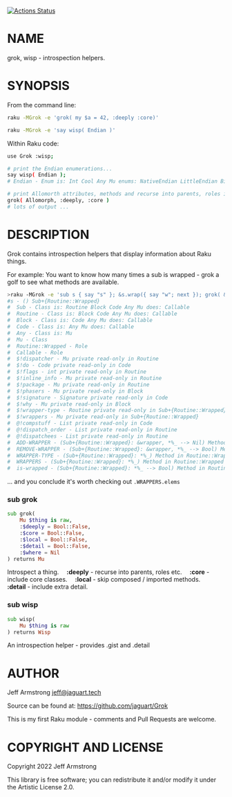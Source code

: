 [![Actions Status](https://github.com/jaguart/Grok/actions/workflows/test.yml/badge.svg)](https://github.com/jaguart/Grok/actions)

NAME
====

grok, wisp - introspection helpers.

SYNOPSIS
========

From the command line:

```bash
raku -MGrok -e 'grok( my $a = 42, :deeply :core)'

raku -MGrok -e 'say wisp( Endian )'
```

Within Raku code:

```bash
use Grok :wisp;

# print the Endian enumerations...
say wisp( Endian );
# Endian - Enum is: Int Cool Any Mu enums: NativeEndian LittleEndian BigEndian

# print Allomorth attributes, methods and recurse into parents, roles including ::CORE types
grok( Allomorph, :deeply, :core )
# lots of output ...
```

DESCRIPTION
===========

Grok contains introspection helpers that display information about Raku things.

For example: You want to know how many times a sub is wrapped - grok a golf to see what methods are available.

```bash
>raku -MGrok -e 'sub s { say "s" }; &s.wrap({ say "w"; next }); grok( &s );'
#s - () Sub+{Routine::Wrapped}
#  Sub - Class is: Routine Block Code Any Mu does: Callable
#  Routine - Class is: Block Code Any Mu does: Callable
#  Block - Class is: Code Any Mu does: Callable
#  Code - Class is: Any Mu does: Callable
#  Any - Class is: Mu
#  Mu - Class
#  Routine::Wrapped - Role
#  Callable - Role
#  $!dispatcher - Mu private read-only in Routine
#  $!do - Code private read-only in Code
#  $!flags - int private read-only in Routine
#  $!inline_info - Mu private read-only in Routine
#  $!package - Mu private read-only in Routine
#  $!phasers - Mu private read-only in Block
#  $!signature - Signature private read-only in Code
#  $!why - Mu private read-only in Block
#  $!wrapper-type - Routine private read-only in Sub+{Routine::Wrapped}
#  $!wrappers - Mu private read-only in Sub+{Routine::Wrapped}
#  @!compstuff - List private read-only in Code
#  @!dispatch_order - List private read-only in Routine
#  @!dispatchees - List private read-only in Routine
#  ADD-WRAPPER - (Sub+{Routine::Wrapped}: &wrapper, *%_ --> Nil) Method in Routine::Wrapped
#  REMOVE-WRAPPER - (Sub+{Routine::Wrapped}: &wrapper, *%_ --> Bool) Method in Routine::Wrapped
#  WRAPPER-TYPE - (Sub+{Routine::Wrapped}: *%_) Method in Routine::Wrapped
#  WRAPPERS - (Sub+{Routine::Wrapped}: *%_) Method in Routine::Wrapped
#  is-wrapped - (Sub+{Routine::Wrapped}: *%_ --> Bool) Method in Routine::Wrapped
```

... and you conclude it's worth checking out `.WRAPPERS.elems`

### sub grok

```raku
sub grok(
    Mu $thing is raw,
    :$deeply = Bool::False,
    :$core = Bool::False,
    :$local = Bool::False,
    :$detail = Bool::False,
    :$where = Nil
) returns Mu
```

Introspect a thing.&emsp; **:deeply** - recurse into parents, roles etc.&emsp; **:core** - include core classes.&emsp; **:local** - skip composed / imported methods.&emsp; **:detail** - include extra detail.&emsp;

### sub wisp

```raku
sub wisp(
    Mu $thing is raw
) returns Wisp
```

An introspection helper - provides .gist and .detail

AUTHOR
======

Jeff Armstrong <jeff@jaguart.tech>

Source can be found at: https://github.com/jaguart/Grok

This is my first Raku module - comments and Pull Requests are welcome.

COPYRIGHT AND LICENSE
=====================

Copyright 2022 Jeff Armstrong

This library is free software; you can redistribute it and/or modify it under the Artistic License 2.0.

